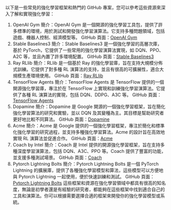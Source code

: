 以下是一些常見的強化學習框架和熱門的 GitHub 專案，您可以參考這些資源來深入了解和實現強化學習：

1. OpenAI Gym
簡介：OpenAI Gym 是一個開源的強化學習工具包，提供了許多標準的環境，用於測試和開發強化學習演算法。它支持多種問題領域，包括遊戲、機器人控制、經濟模型等。
GitHub 頁面：[OpenAI Gym](https://github.com/openai/gym)
2. Stable Baselines3
簡介：Stable Baselines3 是一個強化學習的高層次庫，基於 PyTorch，它提供了一些常用的強化學習演算法實現，如 DQN、PPO、A2C 等，並且內置了許多環境配置。
GitHub 頁面：[Stable Baselines3](https://github.com/DLR-RM/stable-baselines3)
3. Ray RLlib
簡介：RLlib 是一個基於 Ray 的強化學習庫，旨在支持大規模分佈式訓練。它提供了對多種 RL 演算法的支持，並且有很高的可擴展性，適合大規模生產環境使用。
GitHub 頁面：[Ray RLlib](https://github.com/ray-project/ray/tree/master/rllib)
4. TensorFlow Agents
簡介：TensorFlow Agents 是 TensorFlow 提供的一個開源強化學習庫，專注於在 TensorFlow 上實現和訓練強化學習演算法。它提供了各種 RL 演算法的實現，包括 DQN、DDPG、A3C 等。
GitHub 頁面：[TensorFlow Agents](https://github.com/tensorflow/agents)
5. Dopamine
簡介：Dopamine 是 Google 開源的一個強化學習框架，旨在簡化強化學習算法的研究和實驗，並以 DQN 及其變種為主。其目標是幫助研究者更好地比較不同算法。
GitHub 頁面：[Dopamine](https://github.com/google/dopamine)
6. Acme
簡介：Acme 是 Google 提供的一個強化學習框架，專注於簡化和標準化強化學習的研究過程，並支持多種強化學習算法。Acme 的設計旨在高效地實現 RL 演算法並促進合作。
GitHub 頁面：[Acme](https://github.com/deepmind/acme)
7. Coach by Intel
簡介：Coach 是 Intel 提供的開源強化學習框架，旨在支持多種深度學習演算法，包括 DQN、A3C、PPO 等。Coach 提供了豐富的功能，並支援多種測試場景。
GitHub 頁面：[Coach](https://github.com/NervanaSystems/coach)
8. Pytorch Lightning Bolts
簡介：Pytorch Lightning Bolts 是一個 PyTorch Lightning 的擴展庫，提供了各種強化學習模型和算法，這些模型可以方便地與 Pytorch Lightning 一起使用，便於快速訓練和測試。
GitHub 頁面：[Pytorch Lightning Bolts](https://github.com/PyTorchLightning/lightning-bolts)
這些框架和資源在強化學習領域中都具有很高的知名度，無論是初學者還是有經驗的研究者，都能夠在這些框架中找到適合自己的工具和演算法。你可以根據需要選擇合適的框架來開發你的強化學習模型或系統。